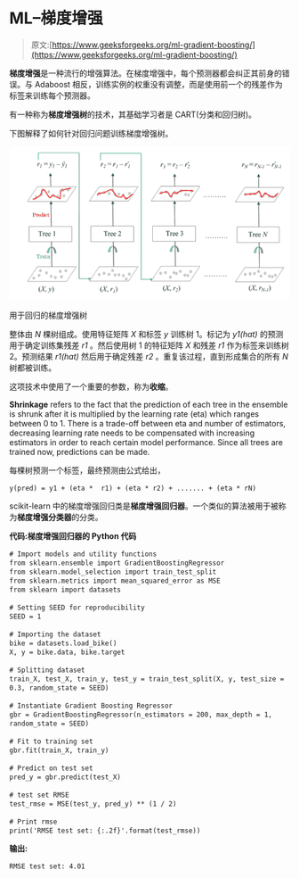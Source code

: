 # ML–梯度增强

> 原文:[https://www.geeksforgeeks.org/ml-gradient-boosting/](https://www.geeksforgeeks.org/ml-gradient-boosting/)

**梯度增强**是一种流行的增强算法。在梯度增强中，每个预测器都会纠正其前身的错误。与 Adaboost 相反，训练实例的权重没有调整，而是使用前一个的残差作为标签来训练每个预测器。

有一种称为**梯度增强树**的技术，其基础学习者是 CART(分类和回归树)。

下图解释了如何针对回归问题训练梯度增强树。

![](img/8114e1ba770d10b1f94051ade7cdd03b.png)

用于回归的梯度增强树

整体由 *N* 棵树组成。使用特征矩阵 *X* 和标签 *y* 训练树 1。标记为 *y1(hat)* 的预测用于确定训练集残差 *r1* 。然后使用树 1 的特征矩阵 *X* 和残差 *r1* 作为标签来训练树 2。预测结果 *r1(hat)* 然后用于确定残差 *r2* 。重复该过程，直到形成集合的所有 *N* 树都被训练。

这项技术中使用了一个重要的参数，称为**收缩**。

**Shrinkage** refers to the fact that the prediction of each tree in the ensemble is shrunk after it is multiplied by the learning rate (eta) which ranges between 0 to 1\. There is a trade-off between eta and number of estimators, decreasing learning rate needs to be compensated with increasing estimators in order to reach certain model performance. Since all trees are trained now, predictions can be made.

每棵树预测一个标签，最终预测由公式给出，

```
y(pred) = y1 + (eta *  r1) + (eta * r2) + ....... + (eta * rN)

```

scikit-learn 中的梯度增强回归类是**梯度增强回归器**。一个类似的算法被用于被称为**梯度增强分类器**的分类。

**代码:梯度增强回归器的 Python 代码**

```
# Import models and utility functions
from sklearn.ensemble import GradientBoostingRegressor
from sklearn.model_selection import train_test_split
from sklearn.metrics import mean_squared_error as MSE
from sklearn import datasets

# Setting SEED for reproducibility
SEED = 1

# Importing the dataset 
bike = datasets.load_bike()
X, y = bike.data, bike.target

# Splitting dataset
train_X, test_X, train_y, test_y = train_test_split(X, y, test_size = 0.3, random_state = SEED)

# Instantiate Gradient Boosting Regressor
gbr = GradientBoostingRegressor(n_estimators = 200, max_depth = 1, random_state = SEED)

# Fit to training set
gbr.fit(train_X, train_y)

# Predict on test set
pred_y = gbr.predict(test_X)

# test set RMSE
test_rmse = MSE(test_y, pred_y) ** (1 / 2)

# Print rmse
print('RMSE test set: {:.2f}'.format(test_rmse))
```

**输出:**

```
RMSE test set: 4.01

```
